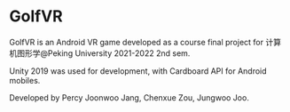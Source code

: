 # GolfVR

GolfVR is an Android VR game developed as a course final project for 计算机图形学@Peking University 2021-2022 2nd sem.

Unity 2019 was used for development, with Cardboard API for Android mobiles.

Developed by Percy Joonwoo Jang, Chenxue Zou, Jungwoo Joo.
